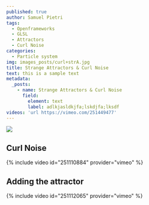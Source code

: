 ```yaml
---
published: true
author: Samuel Pietri
tags:
  - Openframeworks
  - GLSL
  - Attractors
  - Curl Noise
categories:
  - Particle system
img: images_posts/curl+strA.jpg
title: Strange Attractors & Curl Noise
text: this is a sample text
metadata:
  _posts:
    - name: Strange Attractors & Curl Noise
      field:
        element: text
        label: adlkjasldkjfa;lskdjfa;lksdf
videos: 'url https://vimeo.com/251449477'
---
```


![]({{site.baseurl}}/images_posts/curl+strA.jpg)


## Curl Noise ##

{% include video id="251110884" provider="vimeo" %}

## Adding the attractor ##

{% include video id="251112065" provider="vimeo" %}
